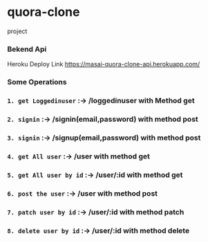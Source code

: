 # quora-clone
project

### Bekend Api
Heroku Deploy Link  https://masai-quora-clone-api.herokuapp.com/

<h3>Some Operations<h3/>
  
### `1. get Loggedinuser` :-> /loggedinuser with Method get
### `2. signin`           :-> /signin(email,password)       with method post
### `3. signin`           :-> /signup(email,password)       with method post
  
  
### `4. get All user`           :-> /user       with method get
### `5. get All user by id`           :-> /user/:id      with method get
### `6. post the user`           :-> /user      with method post
### `7. patch user by id`           :-> /user/:id      with method patch
### `8. delete user by id`           :-> /user/:id      with method delete
